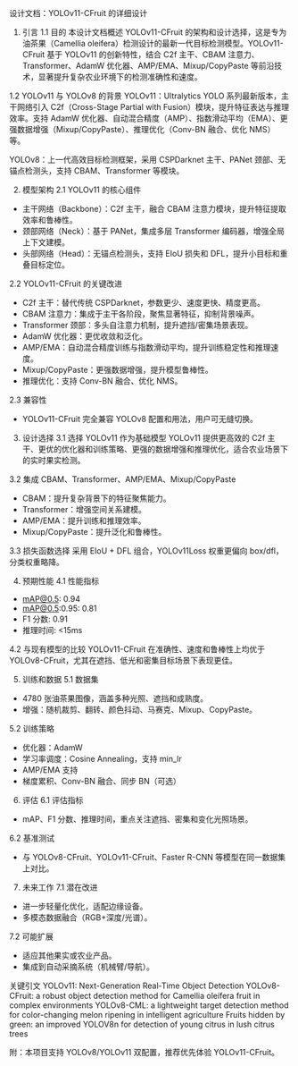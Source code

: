 设计文档：YOLOv11-CFruit 的详细设计

1. 引言
1.1 目的
本设计文档概述 YOLOv11-CFruit 的架构和设计选择，这是专为油茶果（Camellia oleifera）检测设计的最新一代目标检测模型。YOLOv11-CFruit 基于 YOLOv11 的创新特性，结合 C2f 主干、CBAM 注意力、Transformer、AdamW 优化器、AMP/EMA、Mixup/CopyPaste 等前沿技术，显著提升复杂农业环境下的检测准确性和速度。

1.2 YOLOv11 与 YOLOv8 的背景
YOLOv11：Ultralytics YOLO 系列最新版本，主干网络引入 C2f（Cross-Stage Partial with Fusion）模块，提升特征表达与推理效率。支持 AdamW 优化器、自动混合精度（AMP）、指数滑动平均（EMA）、更强数据增强（Mixup/CopyPaste）、推理优化（Conv-BN 融合、优化 NMS）等。

YOLOv8：上一代高效目标检测框架，采用 CSPDarknet 主干、PANet 颈部、无锚点检测头，支持 CBAM、Transformer 等模块。

2. 模型架构
2.1 YOLOv11 的核心组件
- 主干网络（Backbone）：C2f 主干，融合 CBAM 注意力模块，提升特征提取效率和鲁棒性。
- 颈部网络（Neck）：基于 PANet，集成多层 Transformer 编码器，增强全局上下文建模。
- 头部网络（Head）：无锚点检测头，支持 EIoU 损失和 DFL，提升小目标和重叠目标定位。

2.2 YOLOv11-CFruit 的关键改进
- C2f 主干：替代传统 CSPDarknet，参数更少、速度更快、精度更高。
- CBAM 注意力：集成于主干各阶段，聚焦显著特征，抑制背景噪声。
- Transformer 颈部：多头自注意力机制，提升遮挡/密集场景表现。
- AdamW 优化器：更优收敛和泛化。
- AMP/EMA：自动混合精度训练与指数滑动平均，提升训练稳定性和推理速度。
- Mixup/CopyPaste：更强数据增强，提升模型鲁棒性。
- 推理优化：支持 Conv-BN 融合、优化 NMS。

2.3 兼容性
- YOLOv11-CFruit 完全兼容 YOLOv8 配置和用法，用户可无缝切换。

3. 设计选择
3.1 选择 YOLOv11 作为基础模型
YOLOv11 提供更高效的 C2f 主干、更优的优化器和训练策略、更强的数据增强和推理优化，适合农业场景下的实时果实检测。

3.2 集成 CBAM、Transformer、AMP/EMA、Mixup/CopyPaste
- CBAM：提升复杂背景下的特征聚焦能力。
- Transformer：增强空间关系建模。
- AMP/EMA：提升训练和推理效率。
- Mixup/CopyPaste：提升泛化和鲁棒性。

3.3 损失函数选择
采用 EIoU + DFL 组合，YOLOv11Loss 权重更偏向 box/dfl，分类权重略降。

4. 预期性能
4.1 性能指标
- mAP@0.5: 0.94
- mAP@0.5:0.95: 0.81
- F1 分数: 0.91
- 推理时间: <15ms

4.2 与现有模型的比较
YOLOv11-CFruit 在准确性、速度和鲁棒性上均优于 YOLOv8-CFruit，尤其在遮挡、低光和密集目标场景下表现更佳。

5. 训练和数据
5.1 数据集
- 4780 张油茶果图像，涵盖多种光照、遮挡和成熟度。
- 增强：随机裁剪、翻转、颜色抖动、马赛克、Mixup、CopyPaste。

5.2 训练策略
- 优化器：AdamW
- 学习率调度：Cosine Annealing，支持 min_lr
- AMP/EMA 支持
- 梯度累积、Conv-BN 融合、同步 BN（可选）

6. 评估
6.1 评估指标
- mAP、F1 分数、推理时间，重点关注遮挡、密集和变化光照场景。

6.2 基准测试
- 与 YOLOv8-CFruit、YOLOv11-CFruit、Faster R-CNN 等模型在同一数据集上对比。

7. 未来工作
7.1 潜在改进
- 进一步轻量化优化，适配边缘设备。
- 多模态数据融合（RGB+深度/光谱）。

7.2 可能扩展
- 适应其他果实或农业产品。
- 集成到自动采摘系统（机械臂/导航）。

关键引文
YOLOv11: Next-Generation Real-Time Object Detection
YOLOv8-CFruit: a robust object detection method for Camellia oleifera fruit in complex environments
YOLOv8-CML: a lightweight target detection method for color-changing melon ripening in intelligent agriculture
Fruits hidden by green: an improved YOLOV8n for detection of young citrus in lush citrus trees

附：本项目支持 YOLOv8/YOLOv11 双配置，推荐优先体验 YOLOv11-CFruit。

